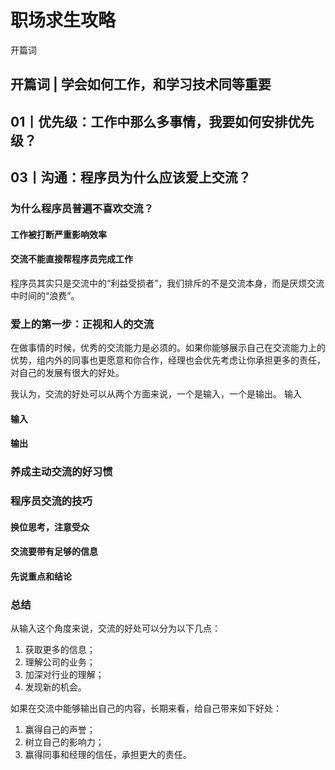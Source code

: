 # 职场求生攻略 #

开篇词

## 开篇词 | 学会如何工作，和学习技术同等重要 ##

## 01丨优先级：工作中那么多事情，我要如何安排优先级？ ##

## 03丨沟通：程序员为什么应该爱上交流？ ##

### 为什么程序员普遍不喜欢交流？ ###

#### 工作被打断严重影响效率 ####

#### 交流不能直接帮程序员完成工作 ####

程序员其实只是交流中的“利益受损者”，我们排斥的不是交流本身，而是厌烦交流中时间的“浪费”。

### 爱上的第一步：正视和人的交流 ###

在做事情的时候，优秀的交流能力是必须的。如果你能够展示自己在交流能力上的优势，组内外的同事也更愿意和你合作，经理也会优先考虑让你承担更多的责任，对自己的发展有很大的好处。

我认为，交流的好处可以从两个方面来说，一个是输入，一个是输出。
输入

#### 输入 ####

#### 输出 ####

### 养成主动交流的好习惯 ###

### 程序员交流的技巧 ###

#### 换位思考，注意受众 ####

#### 交流要带有足够的信息 ####

#### 先说重点和结论 ####

### 总结 ###

从输入这个角度来说，交流的好处可以分为以下几点：

1. 获取更多的信息；
2. 理解公司的业务；
3. 加深对行业的理解；
4. 发现新的机会。

如果在交流中能够输出自己的内容，长期来看，给自己带来如下好处：

1. 赢得自己的声誉；
2. 树立自己的影响力；
3. 赢得同事和经理的信任，承担更大的责任。

